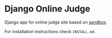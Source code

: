 # Django Online Judge

Django app for online judge site based on [sandbox](https://github.com/openjudge/sandbox).


For installation instructions check `INSTALL.md`.
